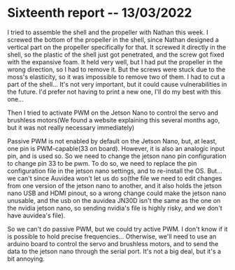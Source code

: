 # Sixteenth report -- 13/03/2022

I tried to assemble the shell and the propeller with Nathan this week.
I screwed the bottom of the propeller in the shell, since Nathan designed a vertical part on the propeller specifically for that. It screwed it directly in the shell, so the plastic of the shell just got penetrated, and the screw got fixed with the expansive foam. It held very well, but I had put the propeller in the wrong direction, so I had to remove it. But the screws were stuck due to the moss's elasticity, so it was impossible to remove two of them. I had to cut a part of the shell... It's not very important, but it could cause vulnerabilities in the future. I'd prefer not having to print a new one, I'll do my best with this one...

Then I tried to activate PWM on the Jetson Nano to control the servo and brushless motors(We found a website explaining this several months ago, but it was not really necessary immediately)

Passive PWM is not enabled by default on the Jetson Nano, but, at least, one pin is PWM-capable(33 on board). However, it is also an analogic input pin, and is used so. So we need to change the jetson nano pin configuration to change pin 33 to be pwm. To do so, we need to replace the pin configuration file in the jetson nano settings, and to re-install the OS. But... we can't since Auvidea won't let us do so(the file we need to edit changes from one version of the jetson nano to another, and it also holds the jetson nano USB and HDMI pinout, so a wrong change could make the jetson nano unusable, and the usb on the auvidea JN30D isn't the same as the one on the nvidia jetson nano, so sending nvidia's file is highly risky, and we don't have auvidea's file).

So we can't do passive PWM, but we could try active PWM. I don't know if it is possible to hold precise frequencies...
Otherwise, we'll need to use an arduino board to control the servo and brushless motors, and to send the data to the jetson nano through the serial port. It's not a big deal, but it's a bit annoying.
